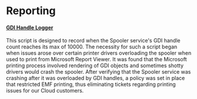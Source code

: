 # Reporting

#### [GDI Handle Logger](https://github.com/jebaile7964/PowerShell-Code-Samples/blob/master/Reporting/Get-GDIProcess.ps1)

This script is designed to record when the Spooler service's GDI handle count reaches its max of 10000.  The necessity for
such a script began when issues arose over certain printer drivers overloading the spooler when used to print from
Microsoft Report Viewer.  It was found that the Microsoft printing process involved rendering of GDI objects and sometimes
shotty drivers would crash the spooler.  After verifying that the Spooler service was crashing after it was overloaded by GDI
handles, a policy was set in place that restricted EMF printing, thus eliminating tickets regarding printing issues for our
Cloud customers.
